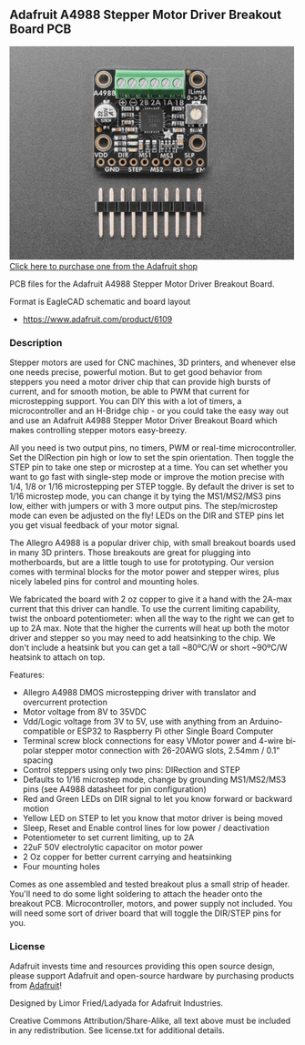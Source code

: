 ## Adafruit A4988 Stepper Motor Driver Breakout Board PCB

<a href="http://www.adafruit.com/products/6109"><img src="assets/6109.jpg?raw=true" width="500px"><br/>
Click here to purchase one from the Adafruit shop</a>

PCB files for the Adafruit A4988 Stepper Motor Driver Breakout Board. 

Format is EagleCAD schematic and board layout
* https://www.adafruit.com/product/6109

### Description

Stepper motors are used for CNC machines, 3D printers, and whenever else one needs precise, powerful motion. But to get good behavior from steppers you need a motor driver chip that can provide high bursts of current, and for smooth motion, be able to PWM that current for microstepping support. You can DIY this with a lot of timers, a microcontroller and an  H-Bridge chip - or you could take the easy way out and use an Adafruit A4988 Stepper Motor Driver Breakout Board which makes controlling stepper motors easy-breezy.

All you need is two output pins, no timers, PWM or real-time microcontroller. Set the DIRection pin high or low to set the spin orientation. Then toggle the STEP pin to take one step or microstep at a time. You can set whether you want to go fast with single-step mode or improve the motion precise with 1/4, 1/8 or 1/16 microstepping per STEP toggle. By default the driver is set to 1/16 microstep mode, you can change it by tying the MS1/MS2/MS3 pins low, either with jumpers or with 3 more output pins. The step/microstep mode can even be adjusted on the fly! LEDs on the DIR and STEP pins let you get visual feedback of your motor signal.

The Allegro A4988 is a popular driver chip, with small breakout boards used in many 3D printers. Those breakouts are great for plugging into motherboards, but are a little tough to use for prototyping. Our version comes with terminal blocks for the motor power and stepper wires, plus nicely labeled pins for control and mounting holes.

We fabricated the board with 2 oz copper to give it a hand with the 2A-max current that this driver can handle. To use the current limiting capability, twist the onboard potentiometer: when all the way to the right we can get to up to 2A max. Note that the higher the currents will heat up both the motor driver and stepper so you may need to add heatsinking to the chip. We don't include a heatsink but you can get a tall ~80ºC/W or short ~90ºC/W heatsink to attach on top.

Features:

* Allegro A4988 DMOS microstepping driver with translator and overcurrent protection
* Motor voltage from 8V to 35VDC
* Vdd/Logic voltage from 3V to 5V, use with anything from an Arduino-compatible or ESP32 to Raspberry Pi other Single Board Computer
* Terminal screw block connections for easy VMotor power and 4-wire bi-polar stepper motor connection with 26-20AWG slots, 2.54mm / 0.1" spacing
* Control steppers using only two pins: DIRection and STEP
* Defaults to 1/16 microstep mode, change by grounding MS1/MS2/MS3 pins (see A4988 datasheet for pin configuration)
* Red and Green LEDs on DIR signal to let you know forward or backward motion
* Yellow LED on STEP to let you know that motor driver is being moved
* Sleep, Reset and Enable control lines for low power / deactivation
* Potentiometer to set current limiting, up to 2A
* 22uF 50V electrolytic capacitor on motor power
* 2 Oz copper for better current carrying and heatsinking
* Four mounting holes

Comes as one assembled and tested breakout plus a small strip of header. You'll need to do some light soldering to attach the header onto the breakout PCB. Microcontroller, motors, and power supply not included. You will need some sort of driver board that will toggle the DIR/STEP pins for you.

### License

Adafruit invests time and resources providing this open source design, please support Adafruit and open-source hardware by purchasing products from [Adafruit](https://www.adafruit.com)!

Designed by Limor Fried/Ladyada for Adafruit Industries.

Creative Commons Attribution/Share-Alike, all text above must be included in any redistribution. 
See license.txt for additional details.
